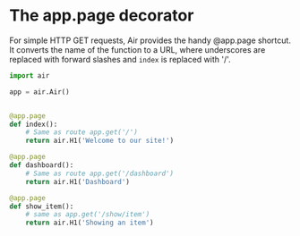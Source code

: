# The app.page decorator

For simple HTTP GET requests, Air provides the handy @app.page shortcut. It converts the name of the function to a URL, where underscores are replaced with forward slashes and `index` is replaced with '/'.

```python
import air

app = air.Air()


@app.page
def index():
    # Same as route app.get('/')
    return air.H1('Welcome to our site!')

@app.page
def dashboard():
    # Same as route app.get('/dashboard')
    return air.H1('Dashboard')

@app.page
def show_item():
    # same as app.get('/show/item')
    return air.H1('Showing an item')
```

